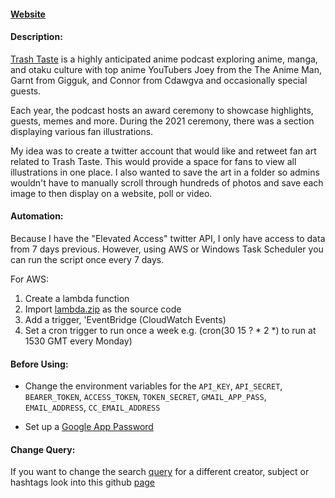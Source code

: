 #### [Website](https://twitter.com/TTArtBot)

#### Description: 
[Trash Taste](https://www.youtube.com/c/TrashTaste/videos) is a highly anticipated anime podcast exploring anime, manga, and otaku culture with top anime YouTubers Joey from the The Anime Man, Garnt from Gigguk, and Connor from Cdawgva and occasionally special guests.

Each year, the podcast hosts an award ceremony to showcase highlights, guests, memes and more. During the 2021 ceremony, there was a section displaying various fan illustrations.

My idea was to create a twitter account that would like and retweet fan art related to Trash Taste. This would provide a space for fans to view all illustrations in one place. I also wanted to save the art in a folder so admins wouldn't have to manually scroll through hundreds of photos and save each image to then display on a website, poll or video.

#### Automation:
Because I have the "Elevated Access" twitter API, I only have access to data from 7 days previous. However, using AWS or Windows Task Scheduler you can run the script once every 7 days. 

For AWS:
1. Create a lambda function
2. Import [lambda.zip](lambda.zip) as the source code
3. Add a trigger, 'EventBridge (CloudWatch Events)
4. Set a cron trigger to run once a week e.g. (cron(30 15 ? * 2 *) to run at 1530 GMT every Monday)


#### Before Using:
- Change the environment variables for the `API_KEY`, `API_SECRET`, `BEARER_TOKEN`, `ACCESS_TOKEN`, `TOKEN_SECRET`, `GMAIL_APP_PASS`, `EMAIL_ADDRESS`, `CC_EMAIL_ADDRESS`

- Set up a [Google App Password](https://support.google.com/accounts/answer/185833?hl=en)


#### Change Query:
If you want to change the search [query](https://github.com/kristoffhernan/TwitterFanArtBot/blob/f5675f01f4950222fdc7bb8f12f67c3bc56413f1/TwitterBot.py#L32) for a different creator, subject or hashtags look into this github [page](https://github.com/twitterdev/getting-started-with-the-twitter-api-v2-for-academic-research/blob/main/modules/5-how-to-write-search-queries.md)



